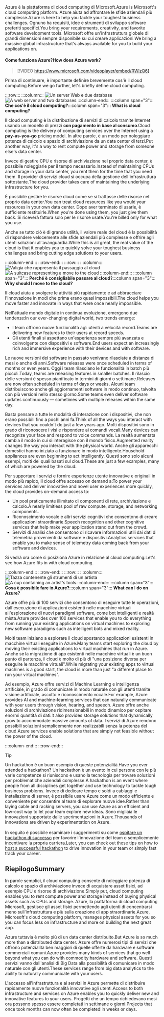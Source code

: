 <span data-ttu-id="4e8c2-101">Azure è la piattaforma di cloud computing di Microsoft.</span><span class="sxs-lookup"><span data-stu-id="4e8c2-101">Azure is Microsoft's cloud computing platform.</span></span> <span data-ttu-id="4e8c2-102">Azure aiuta ad affrontare le sfide aziendali più complesse.</span><span class="sxs-lookup"><span data-stu-id="4e8c2-102">Azure is here to help you tackle your toughest business challenges.</span></span> <span data-ttu-id="4e8c2-103">Ognuno ha requisiti, idee e strumenti di sviluppo software preferiti specifici.</span><span class="sxs-lookup"><span data-stu-id="4e8c2-103">You bring your requirements, creativity, and favorite software development tools.</span></span> <span data-ttu-id="4e8c2-104">Microsoft offre un'infrastruttura globale di grandi dimensioni sempre disponibile su cui creare applicazioni.</span><span class="sxs-lookup"><span data-stu-id="4e8c2-104">We bring a massive global infrastructure that's always available for you to build your applications on.</span></span>

#### <a name="how-does-azure-work"></a><span data-ttu-id="4e8c2-105">Come funziona Azure?</span><span class="sxs-lookup"><span data-stu-id="4e8c2-105">How does Azure work?</span></span>

> [!VIDEO https://www.microsoft.com/videoplayer/embed/RWlzQ6]

<span data-ttu-id="4e8c2-106">Prima di continuare, è importante definire brevemente cos'è il cloud computing.</span><span class="sxs-lookup"><span data-stu-id="4e8c2-106">Before we go further, let's briefly define cloud computing.</span></span>

:::row:::
  :::column:::
    <span data-ttu-id="4e8c2-107">![Un server Web e due database](../media/2-cloud-computing.png)</span><span class="sxs-lookup"><span data-stu-id="4e8c2-107">![A web server and two databases](../media/2-cloud-computing.png)</span></span>
  :::column-end:::
    <span data-ttu-id="4e8c2-108">:::column span="3"::: **Che cos'è il cloud computing?**</span><span class="sxs-lookup"><span data-stu-id="4e8c2-108">:::column span="3"::: **What is cloud computing?**</span></span>

<span data-ttu-id="4e8c2-109">Il cloud computing è la distribuzione di servizi di calcolo tramite Internet usando un modello di prezzi **con pagamento in base al consumo**.</span><span class="sxs-lookup"><span data-stu-id="4e8c2-109">Cloud computing is the delivery of computing services over the Internet using a **pay-as-you-go** pricing model.</span></span> <span data-ttu-id="4e8c2-110">In altre parole, è un modo per noleggiare potenza di calcolo e spazio di archiviazione da un data center di terzi.</span><span class="sxs-lookup"><span data-stu-id="4e8c2-110">Put another way, it's a way to rent compute power and storage from someone else's data center.</span></span>

<span data-ttu-id="4e8c2-111">Invece di gestire CPU e risorse di archiviazione nel proprio data center, è possibile noleggiarle per il tempo necessario.</span><span class="sxs-lookup"><span data-stu-id="4e8c2-111">Instead of maintaining CPUs and storage in your data center, you rent them for the time that you need them.</span></span> <span data-ttu-id="4e8c2-112">Il provider di servizi cloud si occupa della gestione dell'infrastruttura sottostante.</span><span class="sxs-lookup"><span data-stu-id="4e8c2-112">The cloud provider takes care of maintaining the underlying infrastructure for you.</span></span>

<span data-ttu-id="4e8c2-113">È possibile gestire le risorse cloud come se si trattasse delle risorse nel proprio data center.</span><span class="sxs-lookup"><span data-stu-id="4e8c2-113">You can treat cloud resources like you would your resources in your own data center.</span></span> <span data-ttu-id="4e8c2-114">Dopo aver terminato di usarle, è sufficiente restituirle.</span><span class="sxs-lookup"><span data-stu-id="4e8c2-114">When you're done using them, you just give them back.</span></span> <span data-ttu-id="4e8c2-115">Si riceverà fattura solo per le risorse usate.</span><span class="sxs-lookup"><span data-stu-id="4e8c2-115">You're billed only for what you use.</span></span>

<span data-ttu-id="4e8c2-116">Anche se tutto ciò è di grande utilità, il valore reale del cloud è la possibilità di rispondere velocemente alle sfide aziendali più complesse e offrire agli utenti soluzioni all'avanguardia.</span><span class="sxs-lookup"><span data-stu-id="4e8c2-116">While this is all great, the real value of the cloud is that it enables you to quickly solve your toughest business challenges and bring cutting edge solutions to your users.</span></span>

  :::column-end:::
:::row-end:::
:::row:::
  :::column:::
    <span data-ttu-id="4e8c2-117">![Valigia che rappresenta il passaggio al cloud](../media/2-why-cloud.png)</span><span class="sxs-lookup"><span data-stu-id="4e8c2-117">![A suitcase representing a move to the cloud](../media/2-why-cloud.png)</span></span>
  :::column-end:::
    <span data-ttu-id="4e8c2-118">:::column span="3"::: **Perché è consigliabile passare al cloud?**</span><span class="sxs-lookup"><span data-stu-id="4e8c2-118">:::column span="3"::: **Why should I move to the cloud?**</span></span>

<span data-ttu-id="4e8c2-119">Il cloud aiuta a svolgere le attività più rapidamente e ad abbracciare l'innovazione in modi che prima erano quasi impossibili.</span><span class="sxs-lookup"><span data-stu-id="4e8c2-119">The cloud helps you move faster and innovate in ways that were once nearly impossible.</span></span>

<span data-ttu-id="4e8c2-120">Nell'attuale mondo digitale in continua evoluzione, emergono due tendenze:</span><span class="sxs-lookup"><span data-stu-id="4e8c2-120">In our ever-changing digital world, two trends emerge:</span></span>

* <span data-ttu-id="4e8c2-121">I team offrono nuove funzionalità agli utenti a velocità record.</span><span class="sxs-lookup"><span data-stu-id="4e8c2-121">Teams are delivering new features to their users at record speeds.</span></span>
* <span data-ttu-id="4e8c2-122">Gli utenti finali si aspettano un'esperienza sempre più avanzata e coinvolgente con dispositivi e software.</span><span class="sxs-lookup"><span data-stu-id="4e8c2-122">End users expect an increasingly rich and immersive experience with their devices and with software.</span></span>

<span data-ttu-id="4e8c2-123">Le nuove versioni dei software in passato venivano rilasciate a distanza di mesi o anche di anni.</span><span class="sxs-lookup"><span data-stu-id="4e8c2-123">Software releases were once scheduled in terms of months or even years.</span></span> <span data-ttu-id="4e8c2-124">Oggi i team rilasciano le funzionalità in batch più piccoli.</span><span class="sxs-lookup"><span data-stu-id="4e8c2-124">Today, teams are releasing features in smaller batches.</span></span> <span data-ttu-id="4e8c2-125">Il rilascio delle versioni è spesso pianificato in termini di giorni o settimane.</span><span class="sxs-lookup"><span data-stu-id="4e8c2-125">Releases are now often scheduled in terms of days or weeks.</span></span> <span data-ttu-id="4e8c2-126">Alcuni team distribuiscono anche gli aggiornamenti software in modo continuo, talvolta con più versioni nello stesso giorno.</span><span class="sxs-lookup"><span data-stu-id="4e8c2-126">Some teams even deliver software updates continuously &mdash; sometimes with multiple releases within the same day.</span></span>

<span data-ttu-id="4e8c2-127">Basta pensare a tutte le modalità di interazione con i dispositivi, che non erano possibili fino a pochi anni fa.</span><span class="sxs-lookup"><span data-stu-id="4e8c2-127">Think of all the ways you interact with devices that you couldn't do just a few years ago.</span></span> <span data-ttu-id="4e8c2-128">Molti dispositivi sono in grado di riconoscere i visi e rispondere ai comandi vocali.</span><span class="sxs-lookup"><span data-stu-id="4e8c2-128">Many devices can recognize your face and respond to voice commands.</span></span> <span data-ttu-id="4e8c2-129">La realtà aumentata cambia il modo in cui si interagisce con il mondo fisico.</span><span class="sxs-lookup"><span data-stu-id="4e8c2-129">Augmented reality changes the way you interact with the physical world.</span></span> <span data-ttu-id="4e8c2-130">Anche gli apparecchi domestici hanno iniziato a funzionare in modo intelligente.</span><span class="sxs-lookup"><span data-stu-id="4e8c2-130">Household appliances are even beginning to act intelligently.</span></span> <span data-ttu-id="4e8c2-131">Questi sono solo alcuni esempi, molti dei quali basati sul cloud.</span><span class="sxs-lookup"><span data-stu-id="4e8c2-131">These are just a few examples, many of which are powered by the cloud.</span></span>

<span data-ttu-id="4e8c2-132">Per supportare i servizi e fornire esperienze utente innovative e originali in modo più rapido, il cloud offre accesso on demand a:</span><span class="sxs-lookup"><span data-stu-id="4e8c2-132">To power your services and deliver innovative and novel user experiences more quickly, the cloud provides on-demand access to:</span></span>

* <span data-ttu-id="4e8c2-133">Un pool praticamente illimitato di componenti di rete, archiviazione e calcolo.</span><span class="sxs-lookup"><span data-stu-id="4e8c2-133">A nearly limitless pool of raw compute, storage, and networking components.</span></span>
* <span data-ttu-id="4e8c2-134">Riconoscimento vocale e altri servizi cognitivi che consentono di creare applicazioni straordinarie.</span><span class="sxs-lookup"><span data-stu-id="4e8c2-134">Speech recognition and other cognitive services that help make your application stand out from the crowd.</span></span>
* <span data-ttu-id="4e8c2-135">Servizi di analisi che consentono di ricavare informazioni utili dai dati di telemetria provenienti da software e dispositivi.</span><span class="sxs-lookup"><span data-stu-id="4e8c2-135">Analytics services that enable you to make sense of telemetry data coming back from your software and devices.</span></span>

<span data-ttu-id="4e8c2-136">Si vedrà ora come si posiziona Azure in relazione al cloud computing.</span><span class="sxs-lookup"><span data-stu-id="4e8c2-136">Let's see how Azure fits in with cloud computing.</span></span>

  :::column-end:::
:::row-end:::
:::row:::
  :::column:::
    <span data-ttu-id="4e8c2-137">![Tazza contenente gli strumenti di un artista](../media/2-azure.png)</span><span class="sxs-lookup"><span data-stu-id="4e8c2-137">![A cup containing an artist's tools](../media/2-azure.png)</span></span>
  :::column-end:::
    <span data-ttu-id="4e8c2-138">:::column span="3"::: **Cosa è possibile fare in Azure?**</span><span class="sxs-lookup"><span data-stu-id="4e8c2-138">:::column span="3"::: **What can I do on Azure?**</span></span>

<span data-ttu-id="4e8c2-139">Azure offre più di 100 servizi che consentono di eseguire tutte le operazioni, dall'esecuzione di applicazioni esistenti nelle macchine virtuali all'esplorazione di nuovi paradigmi software, come bot intelligenti e realtà mista.</span><span class="sxs-lookup"><span data-stu-id="4e8c2-139">Azure provides over 100 services that enable you to do everything from running your existing applications on virtual machines to exploring new software paradigms such as intelligent bots and mixed reality.</span></span>

<span data-ttu-id="4e8c2-140">Molti team iniziano a esplorare il cloud spostando applicazioni esistenti in macchine virtuali eseguite in Azure.</span><span class="sxs-lookup"><span data-stu-id="4e8c2-140">Many teams start exploring the cloud by moving their existing applications to virtual machines that run in Azure.</span></span> <span data-ttu-id="4e8c2-141">Anche se la migrazione di app esistenti nelle macchine virtuali è un buon punto di partenza, il cloud è molto di più di "una posizione diversa per eseguire le macchine virtuali".</span><span class="sxs-lookup"><span data-stu-id="4e8c2-141">While migrating your existing apps to virtual machines is a good start, the cloud is more than just "a different place to run your virtual machines".</span></span>

<span data-ttu-id="4e8c2-142">Ad esempio, Azure offre servizi di Machine Learning e intelligenza artificiale, in grado di comunicare in modo naturale con gli utenti tramite visione artificiale, ascolto e riconoscimento vocale.</span><span class="sxs-lookup"><span data-stu-id="4e8c2-142">For example, Azure provides AI and machine-learning services that can naturally communicate with your users through vision, hearing, and speech.</span></span> <span data-ttu-id="4e8c2-143">Azure offre anche soluzioni di archiviazione ridimensionabili in modo dinamico per ospitare enormi quantità di dati.</span><span class="sxs-lookup"><span data-stu-id="4e8c2-143">It also provides storage solutions that dynamically grow to accommodate massive amounts of data.</span></span> <span data-ttu-id="4e8c2-144">I servizi di Azure rendono possibili soluzioni semplicemente non realizzabili senza la potenza del cloud.</span><span class="sxs-lookup"><span data-stu-id="4e8c2-144">Azure services enable solutions that are simply not feasible without the power of the cloud.</span></span>

  :::column-end:::
:::row-end:::

> [!TIP]
> <span data-ttu-id="4e8c2-145">Un hackathon è un buon esempio di queste potenzialità.</span><span class="sxs-lookup"><span data-stu-id="4e8c2-145">Have you ever attended a hackathon?</span></span> <span data-ttu-id="4e8c2-146">Un hackathon è un evento in cui persone con le più varie competenze si riuniscono e usano la tecnologia per trovare soluzioni per problematiche aziendali complesse.</span><span class="sxs-lookup"><span data-stu-id="4e8c2-146">A hackathon is an event where people from all disciplines get together and use technology to tackle tough business problems.</span></span> <span data-ttu-id="4e8c2-147">Invece di dedicare tempo e soldi a cablaggi e installazione di server, è possibile usare Azure come un modo efficiente e conveniente per consentire al team di esplorare nuove idee.</span><span class="sxs-lookup"><span data-stu-id="4e8c2-147">Rather than laying cable and racking servers, you can use Azure as an efficient and low-cost way to let your team explore new ideas.</span></span> <span data-ttu-id="4e8c2-148">Sono migliaia le innovazioni supportate dalle sperimentazioni in Azure.</span><span class="sxs-lookup"><span data-stu-id="4e8c2-148">Thousands of innovations are driven by experimentation on Azure.</span></span><br><br><span data-ttu-id="4e8c2-149">In seguito è possibile esaminare i suggerimenti su come [ospitare un hackathon di successo](https://blogs.msdn.microsoft.com/uk_faculty_connection/2017/06/19/hosting-and-performing-hackathons/?azure-portal=true) per favorire l'innovazione del team o semplicemente incentivare la propria carriera.</span><span class="sxs-lookup"><span data-stu-id="4e8c2-149">Later, you can check out these tips on how to [host a successful hackathon](https://blogs.msdn.microsoft.com/uk_faculty_connection/2017/06/19/hosting-and-performing-hackathons/?azure-portal=true) to drive innovation in your team or simply fast track your career.</span></span>

## <a name="summary"></a><span data-ttu-id="4e8c2-150">Riepilogo</span><span class="sxs-lookup"><span data-stu-id="4e8c2-150">Summary</span></span>

<span data-ttu-id="4e8c2-151">In parole semplici, il cloud computing consente di noleggiare potenza di calcolo e spazio di archiviazione invece di acquistare asset fisici, ad esempio CPU e risorse di archiviazione.</span><span class="sxs-lookup"><span data-stu-id="4e8c2-151">Simply put, cloud computing enables you to rent compute power and storage instead of buying physical assets such as CPUs and storage.</span></span> <span data-ttu-id="4e8c2-152">Azure, la piattaforma di cloud computing Microsoft, gestisce gli asset fisici permettendo agli utenti di concentrarsi meno sull'infrastruttura e più sulla creazione di app straordinarie.</span><span class="sxs-lookup"><span data-stu-id="4e8c2-152">Azure, Microsoft's cloud computing platform, manages physical assets for you so you can focus less on infrastructure and more on building the next great app.</span></span>

<span data-ttu-id="4e8c2-153">Azure tuttavia è molto più di un data center distribuito.</span><span class="sxs-lookup"><span data-stu-id="4e8c2-153">But Azure is so much more than a distributed data center.</span></span> <span data-ttu-id="4e8c2-154">Azure offre numerosi tipi di servizi che offrono potenzialità ben maggiori di quelle offerte da hardware e software commerciali comuni.</span><span class="sxs-lookup"><span data-stu-id="4e8c2-154">Azure provides many kinds of services that go well beyond what you can do with commodity hardware and software.</span></span> <span data-ttu-id="4e8c2-155">Questi servizi vanno dall'analisi di Big Data alla possibilità di comunicare in modo naturale con gli utenti.</span><span class="sxs-lookup"><span data-stu-id="4e8c2-155">These services range from big data analytics to the ability to naturally communicate with your users.</span></span>

<span data-ttu-id="4e8c2-156">L'accesso all'infrastruttura e ai servizi in Azure permette di distribuire rapidamente nuove funzionalità innovative agli utenti.</span><span class="sxs-lookup"><span data-stu-id="4e8c2-156">Access to both infrastructure and services on Azure enables you to quickly deliver new and innovative features to your users.</span></span> <span data-ttu-id="4e8c2-157">Progetti che un tempo richiedevano mesi ora possono spesso essere completati in settimane o giorni.</span><span class="sxs-lookup"><span data-stu-id="4e8c2-157">Projects that once took months can now often be completed in weeks or days.</span></span>
